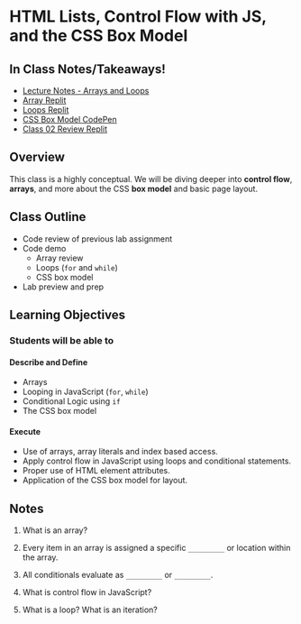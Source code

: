 # HTML Lists, Control Flow with JS, and the CSS Box Model

## In Class Notes/Takeaways!

- [Lecture Notes - Arrays and Loops](lecture-notes.md)
- [Array Replit](https://replit.com/@arpatterson31/201d82-class03-arrays#index.js)
- [Loops Replit](https://replit.com/@arpatterson31/201d82-class03-for-while-loops#index.js)
- [CSS Box Model CodePen](https://codepen.io/arpatterson31/pen/PoJxyKd)
- [Class 02 Review Replit](https://replit.com/@arpatterson31/201-class-02-review#index.js)

## Overview

This class is a highly conceptual. We will be diving deeper into **control flow**, **arrays**, and more about the CSS **box model** and basic page layout.

## Class Outline

- Code review of previous lab assignment
- Code demo
  - Array review
  - Loops (`for` and `while`)
  - CSS box model
- Lab preview and prep

## Learning Objectives

### Students will be able to

#### Describe and Define

- Arrays
- Looping in JavaScript (`for`, `while`)
- Conditional Logic using `if`
- The CSS box model

#### Execute

- Use of arrays, array literals and index based access.
- Apply control flow in JavaScript using loops and conditional statements.
- Proper use of HTML element attributes.
- Application of the CSS box model for layout.

## Notes

1. What is an array?

1. Every item in an array is assigned a specific `_________` or location within the array.

1. All conditionals evaluate as `_________` or `_________`.

1. What is control flow in JavaScript?

1. What is a loop? What is an iteration?
